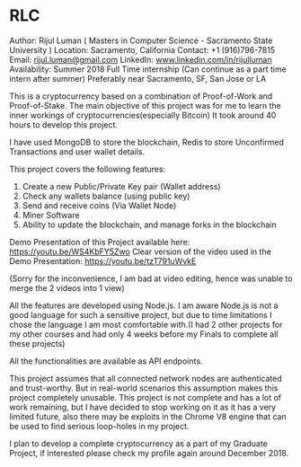 # RLC
Author: Rijul Luman ( Masters in Computer Science - Sacramento State University )
Location: Sacramento, California
Contact: +1 (916)796-7815
Email: rijul.luman@gmail.com
LinkedIn: www.linkedin.com/in/rijulluman 
Availability: Summer 2018 Full Time internship (Can continue as a part time intern after summer) 
Preferably near Sacramento, SF, San Jose or LA

This is a cryptocurrency based on a combination of Proof-of-Work and Proof-of-Stake.
The main objective of this project was for me to learn the inner workings of cryptocurrencies(especially Bitcoin)
It took around 40 hours to develop this project.

I have used MongoDB to store the blockchain, Redis to store Unconfirmed Transactions and user wallet details.

This project covers the following features:
1. Create a new Public/Private Key pair (Wallet address)
2. Check any wallets balance (using public key)
3. Send and receive coins (Via Wallet Node)
4. Miner Software
5. Ability to update the blockchain, and manage forks in the blockchain

Demo Presentation of this Project available here: https://youtu.be/WS4KbFY5Zwo
Clear version of the video used in the Demo Presentation: https://youtu.be/tzT791uWvkE

(Sorry for the inconvenience, I am bad at video editing, hence was unable to merge the 2 videos into 1 view)

All the features are developed using Node.js. I am aware Node.js is not a good language for such a sensitive project, but due to time limitations I chose the language I am most comfortable with.(I had 2 other projects for my other courses and had only 4 weeks before my Finals to complete all these projects)

All the functionalities are available as API endpoints.

This project assumes that all connected network nodes are authenticated and trust-worthy. But in real-world scenarios this assumption makes this project completely unusable.
This project is not complete and has a lot of work remaining, but I have decided to stop working on it as it has a very limited future, also there may be exploits in the Chrome V8 engine that can be used to find serious loop-holes in my project.

I plan to develop a complete cryptocurrency as a part of my Graduate Project, if interested please check my profile again around December 2018.

